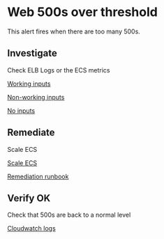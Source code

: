 # Web 500s over threshold
This alert fires when there are too many 500s.
 
## Investigate

Check ELB Logs or the ECS metrics

[Working inputs](https://console.demo.transposit.com/mc/transposit/actions/other_button2)

[Non-working inputs](https://console.demo.transposit.com/mc/transposit/actions/elb_logs)

[No inputs](https://console.demo.transposit.com/mc/transposit/actions/other_button)

## Remediate
Scale ECS

[Scale ECS](https://console.demo.transposit.com/mc/transposit/actions/scale_ecs)

[Remediation runbook](https://console.demo.transposit.com/mc/transposit/runbooks/remediation_runbook)

## Verify OK
Check that 500s are back to a normal level

[Cloudwatch logs](https://console.demo.transposit.com/mc/transposit/actions/cloudwatch_logs)